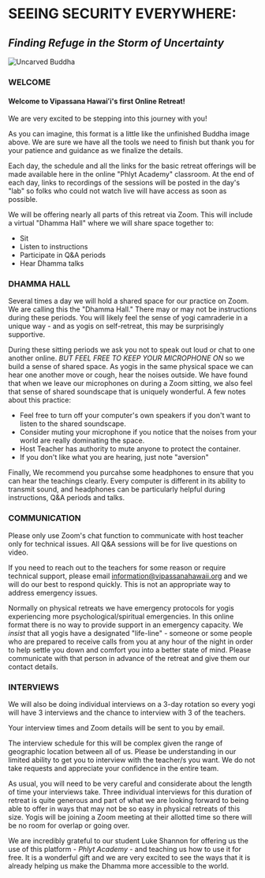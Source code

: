 # SEEING SECURITY EVERYWHERE:
## *Finding Refuge in the Storm of Uncertainty*

![Uncarved Buddha](https://storage.googleapis.com/vipassanahawaii-courses/buddha1.jpg)

### WELCOME
#### Welcome to Vipassana Hawaiʻi's first Online Retreat!

We are very excited to be stepping into this journey with you!

As you can imagine, this format is a little like the unfinished Buddha image above. We are sure we have all the tools we need to finish but thank you for your patience and guidance as we finalize the details.

Each day, the schedule and all the links for the basic retreat offerings will be made available here in the online "Phlyt Academy" classroom. At the end of each day, links to recordings of the sessions will be posted in the day's "lab" so folks who could not watch live will have access as soon as possible.

We will be offering nearly all parts of this retreat via Zoom. This will include a virtual "Dhamma Hall" where we will share space together to:
- Sit
- Listen to instructions
- Participate in Q&A periods
- Hear Dhamma talks

### DHAMMA HALL
 Several times a day we will hold a shared space for our practice on Zoom. We are calling this the "Dhamma Hall." There may or may not be instructions during these periods. You will likely feel the sense of yogi camraderie in a unique way - and as yogis on self-retreat, this may be surprisingly supportive.

During these sitting periods we ask you not to speak out loud or chat to one another online. *BUT FEEL FREE TO KEEP YOUR MICROPHONE ON* so we build a sense of shared space. As yogis in the same physical space we can hear one another move or cough, hear the noises outside. We have found that when we leave our microphones on during a Zoom sitting, we also feel that sense of shared soundscape that is uniquely wonderful. A few notes about this practice:
 - Feel free to turn off your computer's own speakers if you don't want to listen to the shared soundscape.
 - Consider muting your microphone if you notice that the noises from your world are really dominating the space.
 - Host Teacher has authority to mute anyone to protect the container.
 - If you don't like what you are hearing, just note "aversion"

Finally, We recommend you purcahse some headphones to ensure that you can hear the teachings clearly. Every computer is different in its ability to transmit sound, and headphones can be particularly helpful during instructions, Q&A periods and talks.

### COMMUNICATION
 Please only use Zoom's chat function to communicate with host teacher only for technical issues. All Q&A sessions will be for live questions on video.

 If you need to reach out to the teachers for some reason or require technical support, please email information@vipassanahawaii.org and we will do our best to respond quickly. This is not an appropriate way to address emergency issues.

 Normally on physical retreats we have emergency protocols for yogis experiencing more psychological/spiritual emergencies. In this online format there is no way to provide support in an emergency capacity. We *insist* that all yogis have a designated "life-line" - someone or some people who are prepared to receive calls from you at any hour of the night in order to help settle you down and comfort you into a better state of mind. Please communicate with that person in advance of the retreat and give them our contact details.

 ### INTERVIEWS
 We will also be doing individual interviews on a 3-day rotation so every yogi will have 3 interviews and the chance to interview with 3 of the teachers.

 Your interview times and Zoom details will be sent to you by email.

 The interview schedule for this will be complex given the range of geographic location between all of us. Please be understanding in our limited ability to get you to interview with the teacher/s you want. We do not take requests and appreciate your confidence in the entire team.

 As usual, you will need to be very careful and considerate about the length of time your interviews take. Three individual interviews for this duration of retreat is quite generous and part of what we are looking forward to being able to offer in ways that may not be so easy in physical retreats of this size. Yogis will be joining a Zoom meeting at their allotted time so there will be no room for overlap or going over.



We are incredibly grateful to our student Luke Shannon for  offering us the use of this platform - *Phlyt Academy* - and teaching us how to use it for free. It is a wonderful gift and we are very excited to see the ways that it is already helping us make the Dhamma more accessible to the world.
